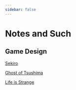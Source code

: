 ```yaml
---
sidebar: false
---
```

# Notes and Such

## Game Design
[Sekiro](./sekiro-shadows-die-twice.md)

[Ghost of Tsushima](./ghost-of-tsushima.md)

[Life is Strange](./life-is-strange.md)

<ArticleCard
  title="Sekiro: Shadows Die Twice - The Guardian Ape"
  date="12 September 2020"
  description="
Shortly after Demon's Souls released in 2009, Hidetaka Miyazaki, was quoted that the goal of their (FromSoftware) games was about providing 
players with a sense of accomplishment. The to-come infamous difficulty of souls as a franchise was simply a byproduct of this design philosophy.
Difficulty, to Miyazaki and thus FromSoftware, was a tool for the designers, a way to enable this unique experience. And the exaggerated nature of a soul's game's difficulty can explain why many players herald them as such unique experiences."
/>